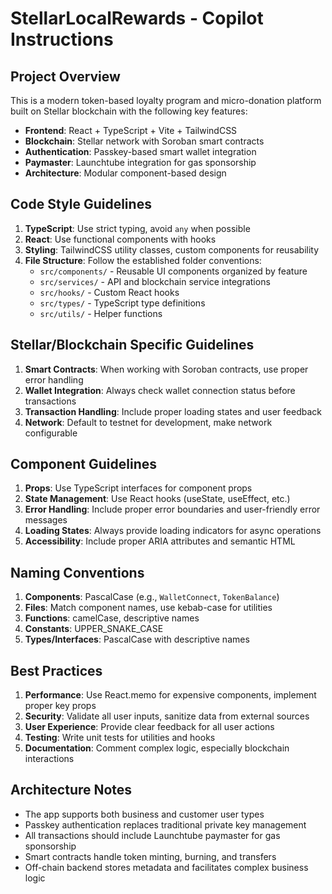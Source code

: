 # StellarLocalRewards - Copilot Instructions

<!-- Use this file to provide workspace-specific custom instructions to Copilot. For more details, visit https://code.visualstudio.com/docs/copilot/copilot-customization#_use-a-githubcopilotinstructionsmd-file -->

## Project Overview
This is a modern token-based loyalty program and micro-donation platform built on Stellar blockchain with the following key features:

- **Frontend**: React + TypeScript + Vite + TailwindCSS
- **Blockchain**: Stellar network with Soroban smart contracts
- **Authentication**: Passkey-based smart wallet integration
- **Paymaster**: Launchtube integration for gas sponsorship
- **Architecture**: Modular component-based design

## Code Style Guidelines

1. **TypeScript**: Use strict typing, avoid `any` when possible
2. **React**: Use functional components with hooks
3. **Styling**: TailwindCSS utility classes, custom components for reusability
4. **File Structure**: Follow the established folder conventions:
   - `src/components/` - Reusable UI components organized by feature
   - `src/services/` - API and blockchain service integrations
   - `src/hooks/` - Custom React hooks
   - `src/types/` - TypeScript type definitions
   - `src/utils/` - Helper functions

## Stellar/Blockchain Specific Guidelines

1. **Smart Contracts**: When working with Soroban contracts, use proper error handling
2. **Wallet Integration**: Always check wallet connection status before transactions
3. **Transaction Handling**: Include proper loading states and user feedback
4. **Network**: Default to testnet for development, make network configurable

## Component Guidelines

1. **Props**: Use TypeScript interfaces for component props
2. **State Management**: Use React hooks (useState, useEffect, etc.)
3. **Error Handling**: Include proper error boundaries and user-friendly error messages
4. **Loading States**: Always provide loading indicators for async operations
5. **Accessibility**: Include proper ARIA attributes and semantic HTML

## Naming Conventions

1. **Components**: PascalCase (e.g., `WalletConnect`, `TokenBalance`)
2. **Files**: Match component names, use kebab-case for utilities
3. **Functions**: camelCase, descriptive names
4. **Constants**: UPPER_SNAKE_CASE
5. **Types/Interfaces**: PascalCase with descriptive names

## Best Practices

1. **Performance**: Use React.memo for expensive components, implement proper key props
2. **Security**: Validate all user inputs, sanitize data from external sources
3. **User Experience**: Provide clear feedback for all user actions
4. **Testing**: Write unit tests for utilities and hooks
5. **Documentation**: Comment complex logic, especially blockchain interactions

## Architecture Notes

- The app supports both business and customer user types
- Passkey authentication replaces traditional private key management
- All transactions should include Launchtube paymaster for gas sponsorship
- Smart contracts handle token minting, burning, and transfers
- Off-chain backend stores metadata and facilitates complex business logic
